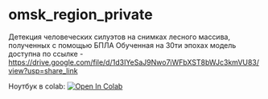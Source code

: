 # omsk_region_private
Детекция человеческих силуэтов на снимках лесного массива, полученных с помощью БПЛА
Обученная на 30ти эпохах модель доступна по ссылке - https://drive.google.com/file/d/1d3IYeSaJ9Nwo7iWFbXST8bWJc3kmVU83/view?usp=share_link

Ноутбук в colab:
<a href="https://colab.research.google.com/drive/1lW8smI5kDk0dEgAKyZka6fcd5jyOrSt6?usp=sharing" target="_parent"><img src="https://colab.research.google.com/assets/colab-badge.svg" alt="Open In Colab"/></a>

